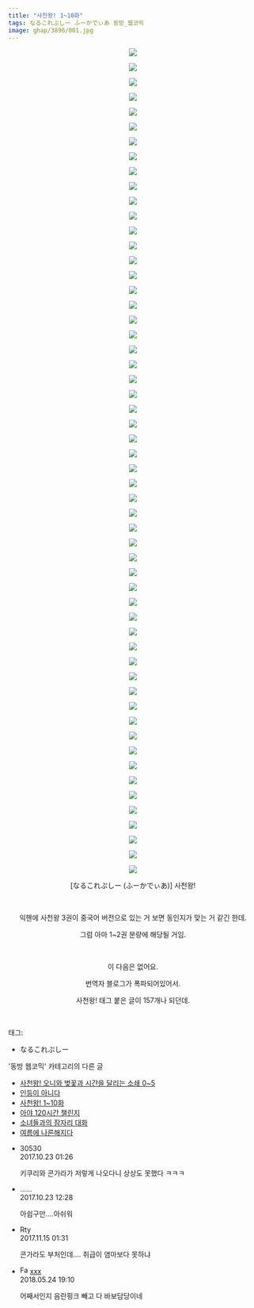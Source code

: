 ```yaml
---
title: "사천왕! 1~10화"
tags: なるこれぷしー ふーかでぃあ 동방_웹코믹
image: ghap/3896/001.jpg
---
```

<div class="article">
<p style="text-align: center; clear: none; float: none;"><img src="{{ site.nasurl }}/ghap/3896/001.jpg"/></p>
<p style="text-align: center; clear: none; float: none;"><img src="{{ site.nasurl }}/ghap/3896/002.jpg"/></p>
<p style="text-align: center; clear: none; float: none;"><img src="{{ site.nasurl }}/ghap/3896/003.jpg"/></p>
<p style="text-align: center; clear: none; float: none;"><img src="{{ site.nasurl }}/ghap/3896/004.jpg"/></p>
<p style="text-align: center; clear: none; float: none;"><img src="{{ site.nasurl }}/ghap/3896/005.jpg"/></p>
<p style="text-align: center; clear: none; float: none;"><img src="{{ site.nasurl }}/ghap/3896/006.gif"/></p>
<p style="text-align: center; clear: none; float: none;"><img src="{{ site.nasurl }}/ghap/3896/007.gif"/></p>
<p style="text-align: center; clear: none; float: none;"><img src="{{ site.nasurl }}/ghap/3896/008.gif"/></p>
<p style="text-align: center; clear: none; float: none;"><img src="{{ site.nasurl }}/ghap/3896/009.gif"/></p>
<p style="text-align: center; clear: none; float: none;"><img src="{{ site.nasurl }}/ghap/3896/010.jpg"/></p>
<p style="text-align: center; clear: none; float: none;"><img src="{{ site.nasurl }}/ghap/3896/011.jpg"/></p>
<p style="text-align: center; clear: none; float: none;"><img src="{{ site.nasurl }}/ghap/3896/012.jpg"/></p>
<p style="text-align: center; clear: none; float: none;"><img src="{{ site.nasurl }}/ghap/3896/013.jpg"/></p>
<p style="text-align: center; clear: none; float: none;"><img src="{{ site.nasurl }}/ghap/3896/014.jpg"/></p>
<p style="text-align: center; clear: none; float: none;"><img src="{{ site.nasurl }}/ghap/3896/015.jpg"/></p>
<p style="text-align: center; clear: none; float: none;"><img src="{{ site.nasurl }}/ghap/3896/016.jpg"/></p>
<p style="text-align: center; clear: none; float: none;"><img src="{{ site.nasurl }}/ghap/3896/017.jpg"/></p>
<p style="text-align: center; clear: none; float: none;"><img src="{{ site.nasurl }}/ghap/3896/018.jpg"/></p>
<p style="text-align: center; clear: none; float: none;"><img src="{{ site.nasurl }}/ghap/3896/019.jpg"/></p>
<p style="text-align: center; clear: none; float: none;"><img src="{{ site.nasurl }}/ghap/3896/020.jpg"/></p>
<p style="text-align: center; clear: none; float: none;"><img src="{{ site.nasurl }}/ghap/3896/021.jpg"/></p>
<p style="text-align: center; clear: none; float: none;"><img src="{{ site.nasurl }}/ghap/3896/022.jpg"/></p>
<p style="text-align: center; clear: none; float: none;"><img src="{{ site.nasurl }}/ghap/3896/023.jpg"/></p>
<p style="text-align: center; clear: none; float: none;"><img src="{{ site.nasurl }}/ghap/3896/024.jpg"/></p>
<p style="text-align: center; clear: none; float: none;"><img src="{{ site.nasurl }}/ghap/3896/025.jpg"/></p>
<p style="text-align: center; clear: none; float: none;"><img src="{{ site.nasurl }}/ghap/3896/026.jpg"/></p>
<p style="text-align: center; clear: none; float: none;"><img src="{{ site.nasurl }}/ghap/3896/027.jpg"/></p>
<p style="text-align: center; clear: none; float: none;"><img src="{{ site.nasurl }}/ghap/3896/028.jpg"/></p>
<p style="text-align: center; clear: none; float: none;"><img src="{{ site.nasurl }}/ghap/3896/029.jpg"/></p>
<p style="text-align: center; clear: none; float: none;"><img src="{{ site.nasurl }}/ghap/3896/030.jpg"/></p>
<p style="text-align: center; clear: none; float: none;"><img src="{{ site.nasurl }}/ghap/3896/031.jpg"/></p>
<p style="text-align: center; clear: none; float: none;"><img src="{{ site.nasurl }}/ghap/3896/032.jpg"/></p>
<p style="text-align: center; clear: none; float: none;"><img src="{{ site.nasurl }}/ghap/3896/033.jpg"/></p>
<p style="text-align: center; clear: none; float: none;"><img src="{{ site.nasurl }}/ghap/3896/034.jpg"/></p>
<p style="text-align: center; clear: none; float: none;"><img src="{{ site.nasurl }}/ghap/3896/035.jpg"/></p>
<p style="text-align: center; clear: none; float: none;"><img src="{{ site.nasurl }}/ghap/3896/036.jpg"/></p>
<p style="text-align: center; clear: none; float: none;"><img src="{{ site.nasurl }}/ghap/3896/037.jpg"/></p>
<p style="text-align: center; clear: none; float: none;"><img src="{{ site.nasurl }}/ghap/3896/038.jpg"/></p>
<p style="text-align: center; clear: none; float: none;"><img src="{{ site.nasurl }}/ghap/3896/039.jpg"/></p>
<p style="text-align: center; clear: none; float: none;"><img src="{{ site.nasurl }}/ghap/3896/040.jpg"/></p>
<p style="text-align: center; clear: none; float: none;"><img src="{{ site.nasurl }}/ghap/3896/041.jpg"/></p>
<p style="text-align: center; clear: none; float: none;"><img src="{{ site.nasurl }}/ghap/3896/042.jpg"/></p>
<p style="text-align: center; clear: none; float: none;"><img src="{{ site.nasurl }}/ghap/3896/043.jpg"/></p>
<p style="text-align: center; clear: none; float: none;"><img src="{{ site.nasurl }}/ghap/3896/044.jpg"/></p>
<p style="text-align: center; clear: none; float: none;"><img src="{{ site.nasurl }}/ghap/3896/045.jpg"/></p>
<p style="text-align: center; clear: none; float: none;"><img src="{{ site.nasurl }}/ghap/3896/046.jpg"/></p>
<p style="text-align: center; clear: none; float: none;"><img src="{{ site.nasurl }}/ghap/3896/047.jpg"/></p>
<p style="text-align: center; clear: none; float: none;"><img src="{{ site.nasurl }}/ghap/3896/048.jpg"/></p>
<p style="text-align: center; clear: none; float: none;"><img src="{{ site.nasurl }}/ghap/3896/049.jpg"/></p>
<p style="text-align: center; clear: none; float: none;"><img src="{{ site.nasurl }}/ghap/3896/050.jpg"/></p>
<p style="text-align: center; clear: none; float: none;"><img src="{{ site.nasurl }}/ghap/3896/051.jpg"/></p>
<p style="text-align: center; clear: none; float: none;"><img src="{{ site.nasurl }}/ghap/3896/052.jpg"/></p>
<p style="text-align: center; clear: none; float: none;"><img src="{{ site.nasurl }}/ghap/3896/053.jpg"/></p>
<p style="text-align: center; clear: none; float: none;"><img src="{{ site.nasurl }}/ghap/3896/054.jpg"/></p>
<p style="text-align: center; clear: none; float: none;"><img src="{{ site.nasurl }}/ghap/3896/055.jpg"/></p>
<p style="text-align: center; clear: none; float: none;"><img src="{{ site.nasurl }}/ghap/3896/056.jpg"/></p>
<p style="text-align: center; clear: none; float: none;"> [なるこれぷしー (ふーかでぃあ)] 사천왕! </p>
<p style="text-align: center; clear: none; float: none;"><br/></p>
<p style="text-align: center; clear: none; float: none;">익헨에 사천왕 3권이 중국어 버전으로 있는 거 보면 동인지가 맞는 거 같긴 한데.</p>
<p style="text-align: center; clear: none; float: none;">그럼 아마 1~2권 분량에 해당될 거임.</p>
<p style="text-align: center; clear: none; float: none;"><br/></p>
<p style="text-align: center; clear: none; float: none;">이 다음은 없어요.</p>
<p style="text-align: center; clear: none; float: none;">번역자 블로그가 폭파되어있어서.</p>
<p style="text-align: center; clear: none; float: none;">사천왕! 태그 붙은 글이 157개나 되던데.</p>
<p><br/></p>
</div><div class="tagTrail">
<p>태그: </p>
<ul>
<li>なるこれぷしー</li>
</ul>
</div><div class="another">
<p>'동방 웹코믹' 카테고리의 다른 글</p>
<ul>
<li><a href="/2017-10-22-ghap_3898">사천왕! 오니와 벚꽃과 시간을 달리는 소쇄 0~5</a></li>
<li><a href="/2017-10-22-ghap_3897">인등이 아니다</a></li>
<li><a href="/2017-10-22-ghap_3896">사천왕! 1~10화</a></li>
<li><a href="/2017-10-22-ghap_3883">아야 120시간 챌린지</a></li>
<li><a href="/2017-10-22-ghap_3882">소녀들과의 잠자리 대화</a></li>
<li><a href="/2017-10-17-ghap_3857">여름에 나른해지다</a></li>
</ul>
</div><div class="cb_module cb_fluid">
<div class="cb_wrt cb_profile">
<div class="comment">
<ul>
<li class="cb_thumb_off" id="comment15112158">
<div class="cb_comment_area">
<div class="cb_info_area">
<div class="cb_section">
<span class="cb_nick_name">30530</span>
</div>
<div class="cb_section">
<span class="cb_date">2017.10.23 01:26 </span>
</div>
</div>
<div class="cb_dsc_comment">
<p class="cb_dsc">
											키쿠리와 콘가라가 저렇게 나오다니 상상도 못했다 ㅋㅋㅋ
										</p>
</div>
</div></li>
<li class="cb_thumb_off" id="comment15112373">
<div class="cb_comment_area">
<div class="cb_info_area">
<div class="cb_section">
<span class="cb_nick_name">......</span>
</div>
<div class="cb_section">
<span class="cb_date">2017.10.23 12:28 </span>
</div>
</div>
<div class="cb_dsc_comment">
<p class="cb_dsc">
											아쉽구만....아쉬워<br/>
</p>
</div>
</div></li>
<li class="cb_thumb_off" id="comment15129456">
<div class="cb_comment_area">
<div class="cb_info_area">
<div class="cb_section">
<span class="cb_nick_name">Rty</span>
</div>
<div class="cb_section">
<span class="cb_date">2017.11.15 01:31 </span>
</div>
</div>
<div class="cb_dsc_comment">
<p class="cb_dsc">
											콘가라도 부처인데.... 취급이 염마보다 못하냐
										</p>
</div>
</div></li>
<li class="cb_thumb_off" id="comment15261149">
<div class="cb_comment_area">
<div class="cb_info_area">
<div class="cb_section">
<span class="cb_nick_name"><img alt="Favicon of http://qksxodid12@naver.com" height="16" onerror="this.onerror=null;this.parentNode.removeChild(this)" src="http://naver.com/favicon.ico" width="16"/> <a href="http://qksxodid12@naver.com" onclick="return openLinkInNewWindow(this)">xxx</a></span>
</div>
<div class="cb_section">
<span class="cb_date">2018.05.24 19:10 </span>
</div>
</div>
<div class="cb_dsc_comment">
<p class="cb_dsc">
											어째서인지 음란핑크 빼고 다 바보담당이네
										</p>
</div>
</div></li>
</ul>
</div>
</div><!-- commentList close -->
</div>